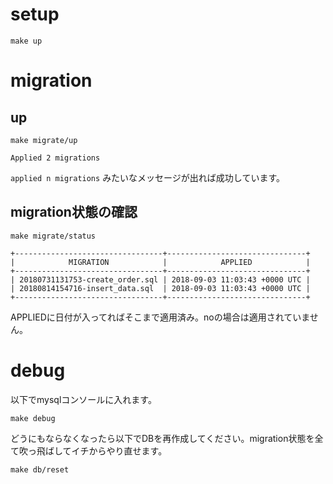 # setup

```
make up
```

# migration

## up

```
make migrate/up

Applied 2 migrations
```

`applied n migrations` みたいなメッセージが出れば成功しています。

## migration状態の確認

```
make migrate/status

+---------------------------------+-------------------------------+
|            MIGRATION            |            APPLIED            |
+---------------------------------+-------------------------------+
| 20180731131753-create_order.sql | 2018-09-03 11:03:43 +0000 UTC |
| 20180814154716-insert_data.sql  | 2018-09-03 11:03:43 +0000 UTC |
+---------------------------------+-------------------------------+
```

APPLIEDに日付が入ってればそこまで適用済み。noの場合は適用されていません。

# debug

以下でmysqlコンソールに入れます。
```
make debug
```

どうにもならなくなったら以下でDBを再作成してください。migration状態を全て吹っ飛ばしてイチからやり直せます。
```
make db/reset
```
